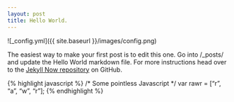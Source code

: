 ```yaml
---
layout: post
title: Hello World.
---
```


![_config.yml]({{ site.baseurl }}/images/config.png)

The easiest way to make your first post is to edit this one. Go into /_posts/ and update the Hello World markdown file. For more instructions head over to the [Jekyll Now repository](https://github.com/barryclark/jekyll-now) on GitHub.



{% highlight javascript %}
/* Some pointless Javascript */
var rawr = [“r”, “a”, “w”, “r”];
{% endhighlight %}
